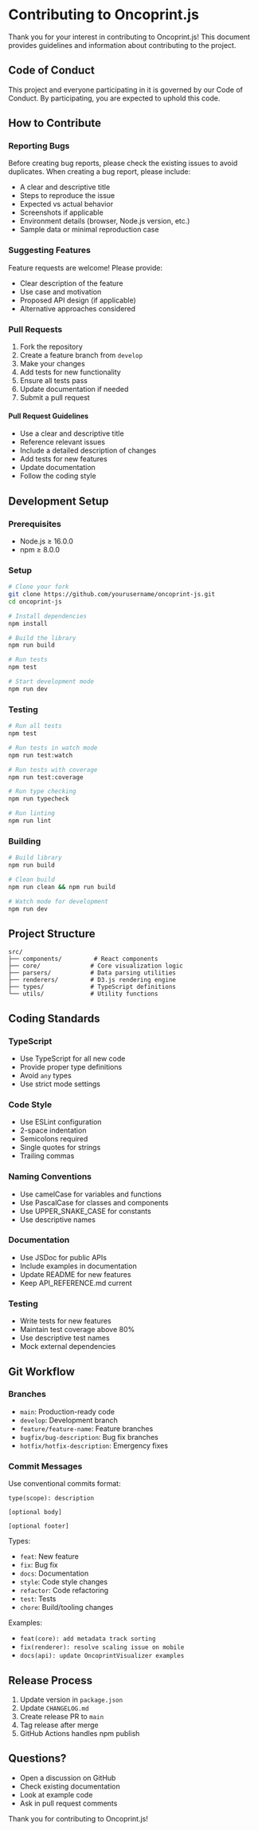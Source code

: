 # Contributing to Oncoprint.js

Thank you for your interest in contributing to Oncoprint.js! This document provides guidelines and information about contributing to the project.

## Code of Conduct

This project and everyone participating in it is governed by our Code of Conduct. By participating, you are expected to uphold this code.

## How to Contribute

### Reporting Bugs

Before creating bug reports, please check the existing issues to avoid duplicates. When creating a bug report, please include:

- A clear and descriptive title
- Steps to reproduce the issue
- Expected vs actual behavior
- Screenshots if applicable
- Environment details (browser, Node.js version, etc.)
- Sample data or minimal reproduction case

### Suggesting Features

Feature requests are welcome! Please provide:

- Clear description of the feature
- Use case and motivation
- Proposed API design (if applicable)
- Alternative approaches considered

### Pull Requests

1. Fork the repository
2. Create a feature branch from `develop`
3. Make your changes
4. Add tests for new functionality
5. Ensure all tests pass
6. Update documentation if needed
7. Submit a pull request

#### Pull Request Guidelines

- Use a clear and descriptive title
- Reference relevant issues
- Include a detailed description of changes
- Add tests for new features
- Update documentation
- Follow the coding style

## Development Setup

### Prerequisites

- Node.js ≥ 16.0.0
- npm ≥ 8.0.0

### Setup

```bash
# Clone your fork
git clone https://github.com/yourusername/oncoprint-js.git
cd oncoprint-js

# Install dependencies
npm install

# Build the library
npm run build

# Run tests
npm test

# Start development mode
npm run dev
```

### Testing

```bash
# Run all tests
npm test

# Run tests in watch mode
npm run test:watch

# Run tests with coverage
npm run test:coverage

# Run type checking
npm run typecheck

# Run linting
npm run lint
```

### Building

```bash
# Build library
npm run build

# Clean build
npm run clean && npm run build

# Watch mode for development
npm run dev
```

## Project Structure

```
src/
├── components/         # React components
├── core/              # Core visualization logic
├── parsers/           # Data parsing utilities
├── renderers/         # D3.js rendering engine
├── types/             # TypeScript definitions
└── utils/             # Utility functions
```

## Coding Standards

### TypeScript

- Use TypeScript for all new code
- Provide proper type definitions
- Avoid `any` types
- Use strict mode settings

### Code Style

- Use ESLint configuration
- 2-space indentation
- Semicolons required
- Single quotes for strings
- Trailing commas

### Naming Conventions

- Use camelCase for variables and functions
- Use PascalCase for classes and components
- Use UPPER_SNAKE_CASE for constants
- Use descriptive names

### Documentation

- Use JSDoc for public APIs
- Include examples in documentation
- Update README for new features
- Keep API_REFERENCE.md current

### Testing

- Write tests for new features
- Maintain test coverage above 80%
- Use descriptive test names
- Mock external dependencies

## Git Workflow

### Branches

- `main`: Production-ready code
- `develop`: Development branch
- `feature/feature-name`: Feature branches
- `bugfix/bug-description`: Bug fix branches
- `hotfix/hotfix-description`: Emergency fixes

### Commit Messages

Use conventional commits format:

```
type(scope): description

[optional body]

[optional footer]
```

Types:
- `feat`: New feature
- `fix`: Bug fix
- `docs`: Documentation
- `style`: Code style changes
- `refactor`: Code refactoring
- `test`: Tests
- `chore`: Build/tooling changes

Examples:
- `feat(core): add metadata track sorting`
- `fix(renderer): resolve scaling issue on mobile`
- `docs(api): update OncoprintVisualizer examples`

## Release Process

1. Update version in `package.json`
2. Update `CHANGELOG.md`
3. Create release PR to `main`
4. Tag release after merge
5. GitHub Actions handles npm publish

## Questions?

- Open a discussion on GitHub
- Check existing documentation
- Look at example code
- Ask in pull request comments

Thank you for contributing to Oncoprint.js!